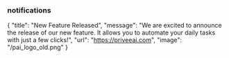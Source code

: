


### notifications
{
  "title": "New Feature Released",
  "message": "We are excited to announce the release of our new feature. It allows you to automate your daily tasks with just a few clicks!", 
  "url": "https://priveeai.com",
  "image": "/pai_logo_old.png"
}
